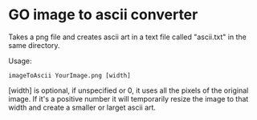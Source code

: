 # GO image to ascii converter

Takes a png file and creates ascii art in a text file called "ascii.txt" in the same directory.

Usage:
	
	imageToAscii YourImage.png [width]
	
[width] is optional, if unspecified or 0, it uses all the pixels of the original image.
If it's a positive number it will temporarily resize the image to that width and create a smaller or larget ascii art.
